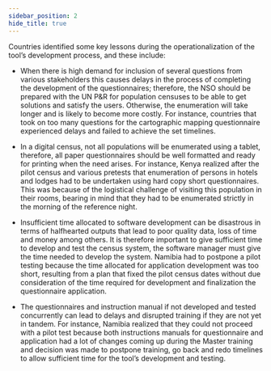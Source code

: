 ```yaml
---
sidebar_position: 2
hide_title: true
---
```



Countries identified some key lessons during the operationalization of the tool’s development process, and these include:

*   When there is high demand for inclusion of several questions from various stakeholders this causes delays in the process of completing the development of the questionnaires; therefore, the NSO should be prepared with the UN P&R for population censuses to be able to get solutions and satisfy the users. Otherwise, the enumeration will take longer and is likely to become more costly. For instance, countries that took on too many questions for the cartographic mapping questionnaire experienced delays and failed to achieve the set timelines.

*   In a digital census, not all populations will be enumerated using a tablet, therefore, all paper questionnaires should be well formatted and ready for printing when the need arises. For instance, Kenya realized after the pilot census and various pretests that enumeration of persons in hotels and lodges had to be undertaken using hard copy short questionnaires. This was because of the logistical challenge of visiting this population in their rooms, bearing in mind that they had to be enumerated strictly in the morning of the reference night.

*   Insufficient time allocated to software development can be disastrous in terms of halfhearted outputs that lead to poor quality data, loss of time and money among others. It is therefore important to give sufficient time to develop and test the census system, the software manager must give the time needed to develop the system. Namibia had to postpone a pilot testing because the time allocated for application development was too short, resulting from a plan that fixed the pilot census dates without due consideration of the time required for development and finalization the questionnaire application.

*   The questionnaires and instruction manual if not developed and tested concurrently can lead to delays and disrupted training if they are not yet in tandem. For instance, Namibia realized that they could not proceed with a pilot test because both instructions manuals for questionnaire and application had a lot of changes coming up during the Master training and decision was made to postpone training, go back and redo timelines to allow sufficient time for the tool’s development and testing.